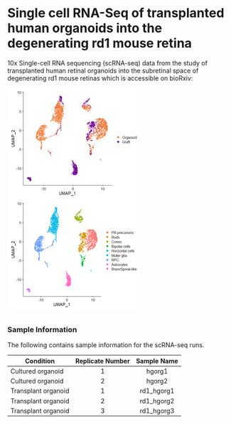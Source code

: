 # Single cell RNA-Seq of transplanted human organoids into the degenerating rd1 mouse retina

10x Single-cell RNA sequencing (scRNA-seq) data from the study of transplanted human retinal organoids into the subretinal space of degenerating rd1 mouse retinas which is accessible on bioRxiv:

<img align="left" src="./image/sample.png" width="300"><img align="left" src="./image/celltype.png" width="300"/>
<br>
<br>
<br>
<br>
<br>
<br>
<br>
<br>
<br>
<br>
<br>
<br>
<br>
<br>
<br>
<br>
<br>
<br>
<br>
<br>
<br>
<br>
<br>
<br>
<br>
<br>
<br>
<br>
<br>
<br>

### Sample Information
The following contains sample information for the scRNA-seq runs.

| Condition        | Replicate Number           | Sample Name  |
| ------------- |:-------------:|:-----:|
Cultured organoid | 1 |hgorg1
Cultured organoid | 2 |hgorg2
Transplant organoid | 1 |rd1_hgorg1
Transplant organoid | 2 |rd1_hgorg2
Transplant organoid | 3 |rd1_hgorg3

